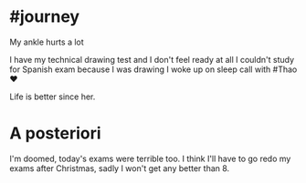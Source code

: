 # #journey 

My ankle hurts a lot

I have my technical drawing test and I don't feel ready at all
I couldn't study for Spanish exam because I was drawing 
I woke up on sleep call with #Thao ❤️

Life is better since her.

# A posteriori 

I'm doomed,  today's exams were terrible too. I think I'll have to go redo my exams after Christmas, sadly I won't get any better than 8. 

